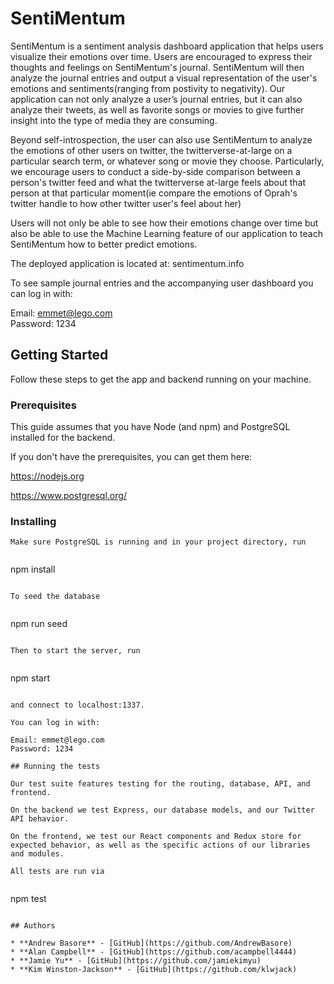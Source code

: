 # SentiMentum
    
SentiMentum is a sentiment analysis dashboard application that helps users visualize their emotions over time. Users are encouraged to express their thoughts and feelings on SentiMentum's journal. SentiMentum will then analyze the journal entries and output a visual representation of the user's emotions and sentiments(ranging from postivity to negativity). Our application can not only analyze a user’s journal entries, but it can also analyze their tweets, as well as favorite songs or movies to give further insight into the type of media they are consuming. 

Beyond self-introspection, the user can also use SentiMentum to analyze the emotions of other users on twitter, the twitterverse-at-large on a particular search term, or whatever song or movie they choose. Particularly, we encourage users to conduct a side-by-side comparison between a person's twitter feed and what the twitterverse at-large feels about that person at that particular moment(ie compare the emotions of Oprah's twitter handle to how other twitter user's feel about her)

Users will not only be able to see how their emotions change over time but also be able to use the Machine Learning feature of our application to teach SentiMentum how to better predict emotions. 

The deployed application is located at: 
sentimentum.info

To see sample journal entries and the accompanying user dashboard you can log in with:

Email: emmet@lego.com  
Password: 1234 

## Getting Started
  
Follow these steps to get the app and backend running on your machine.

### Prerequisites
  
This guide assumes that you have Node (and npm) and PostgreSQL installed for the backend. 
  
If you don't have the prerequisites, you can get them here: 
  
https://nodejs.org
  
https://www.postgresql.org/
  
### Installing 
  
```
Make sure PostgreSQL is running and in your project directory, run
  
```
npm install
```
  
To seed the database
  
```
npm run seed
```
  
Then to start the server, run
  
```
npm start
```
  
and connect to localhost:1337.
  
You can log in with:  
  
Email: emmet@lego.com 
Password: 1234

## Running the tests
  
Our test suite features testing for the routing, database, API, and frontend. 
  
On the backend we test Express, our database models, and our Twitter API behavior. 

On the frontend, we test our React components and Redux store for expected behavior, as well as the specific actions of our libraries and modules.

All tests are run via
  
```
npm test
```
  
## Authors

* **Andrew Basore** - [GitHub](https://github.com/AndrewBasore)
* **Alan Campbell** - [GitHub](https://github.com/acampbell4444)
* **Jamie Yu** - [GitHub](https://github.com/jamiekimyu)
* **Kim Winston-Jackson** - [GitHub](https://github.com/klwjack)
